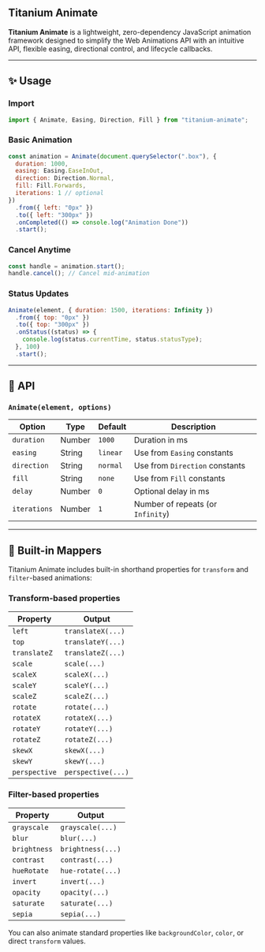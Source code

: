 ## Titanium Animate

**Titanium Animate** is a lightweight, zero-dependency JavaScript animation framework designed to simplify the Web Animations API with an intuitive API, flexible easing, directional control, and lifecycle callbacks.

---

## ✨ Usage

### Import
```js
import { Animate, Easing, Direction, Fill } from "titanium-animate";
```

### Basic Animation
```js
const animation = Animate(document.querySelector(".box"), {
  duration: 1000,
  easing: Easing.EaseInOut,
  direction: Direction.Normal,
  fill: Fill.Forwards,
  iterations: 1 // optional
})
  .from({ left: "0px" })
  .to({ left: "300px" })
  .onCompleted(() => console.log("Animation Done"))
  .start();
```

### Cancel Anytime
```js
const handle = animation.start();
handle.cancel(); // Cancel mid-animation
```

### Status Updates
```js
Animate(element, { duration: 1500, iterations: Infinity })
  .from({ top: "0px" })
  .to({ top: "300px" })
  .onStatus((status) => {
    console.log(status.currentTime, status.statusType);
  }, 100)
  .start();
```

---

## 🧩 API

### `Animate(element, options)`

| Option       | Type     | Default     | Description                          |
|--------------|----------|-------------|--------------------------------------|
| `duration`   | Number   | `1000`      | Duration in ms                       |
| `easing`     | String   | `linear`    | Use from `Easing` constants          |
| `direction`  | String   | `normal`    | Use from `Direction` constants       |
| `fill`       | String   | `none`      | Use from `Fill` constants            |
| `delay`      | Number   | `0`         | Optional delay in ms                 |
| `iterations` | Number   | `1`         | Number of repeats (or `Infinity`)    |

---

## 🧪 Built-in Mappers

Titanium Animate includes built-in shorthand properties for `transform` and `filter`-based animations:

### Transform-based properties
| Property         | Output                        |
|------------------|-------------------------------|
| `left`           | `translateX(...)`             |
| `top`            | `translateY(...)`             |
| `translateZ`     | `translateZ(...)`             |
| `scale`          | `scale(...)`                  |
| `scaleX`         | `scaleX(...)`                 |
| `scaleY`         | `scaleY(...)`                 |
| `scaleZ`         | `scaleZ(...)`                 |
| `rotate`         | `rotate(...)`                 |
| `rotateX`        | `rotateX(...)`                |
| `rotateY`        | `rotateY(...)`                |
| `rotateZ`        | `rotateZ(...)`                |
| `skewX`          | `skewX(...)`                  |
| `skewY`          | `skewY(...)`                  |
| `perspective`    | `perspective(...)`            |

### Filter-based properties
| Property         | Output                        |
|------------------|-------------------------------|
| `grayscale`      | `grayscale(...)`              |
| `blur`           | `blur(...)`                   |
| `brightness`     | `brightness(...)`             |
| `contrast`       | `contrast(...)`               |
| `hueRotate`      | `hue-rotate(...)`             |
| `invert`         | `invert(...)`                 |
| `opacity`        | `opacity(...)`                |
| `saturate`       | `saturate(...)`               |
| `sepia`          | `sepia(...)`                  |

You can also animate standard properties like `backgroundColor`, `color`, or direct `transform` values.
